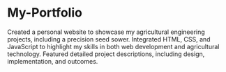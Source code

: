 # My-Portfolio
Created a personal website to showcase my agricultural engineering projects, including a precision seed sower. Integrated HTML, CSS, and JavaScript to highlight my skills in both web development and agricultural technology. Featured detailed project descriptions, including design, implementation, and outcomes.
